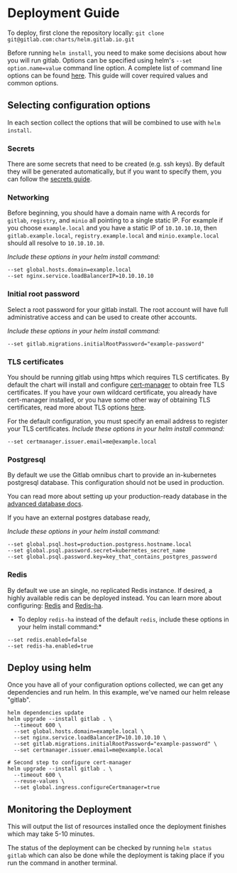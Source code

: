 # Deployment Guide

To deploy, first clone the repository locally: `git clone git@gitlab.com:charts/helm.gitlab.io.git`

Before running `helm install`, you need to make some decisions about how you will run gitlab.
Options can be specified using helm's `--set option.name=value` command line option.
A complete list  of command line options can be found [here](./command-line-options.md).
This guide will cover required values and common options.

## Selecting configuration options

In each section collect the options that will be combined to use with `helm install`.

### Secrets

There are some secrets that need to be created (e.g. ssh keys). By default they will be generated automatically, but if you want to specify them, you can follow the [secrets guide](secrets.md).

### Networking

Before beginning, you should have a domain name with A records for `gitlab`,
`registry`, and `minio` all pointing to a single static IP. For example if you choose
`example.local` and you have a static IP of `10.10.10.10`, then `gitlab.example.local`,
`registry.example.local` and `minio.example.local` should all resolve to `10.10.10.10`.

*Include these options in your helm install command:*
```
--set global.hosts.domain=example.local
--set nginx.service.loadBalancerIP=10.10.10.10
```

### Initial root password

Select a root password for your gitlab install. The root account will have full
administrative access and can be used to create other accounts.

*Include these options in your helm install command:*
```
--set gitlab.migrations.initialRootPassword="example-password"
```

### TLS certificates

You should be running gitlab using https which requires TLS certificates. By default the
chart will install and configure [cert-manager](https://github.com/jetstack/cert-manager)
to obtain free TLS certificates.
If you have your own wildcard certificate, you already have cert-manager installed, or you
have some other way of obtaining TLS certificates, read more about TLS options [here](./tls.md).

For the default configuration, you must specify an email address to register your TLS
certificates.
*Include these options in your helm install command:*
```
--set certmanager.issuer.email=me@example.local
```

### Postgresql

By default we use the Gitlab omnibus chart to provide an in-kubernetes postgresql database. This
configuration should not be used in production.

You can read more about setting up your production-ready database in the [advanced database docs](../advanced/external-db/README.md).

If you have an external postgres database ready,

*Include these options in your helm install command:*
```
--set global.psql.host=production.postgress.hostname.local
--set global.psql.password.secret=kubernetes_secret_name
--set global.psql.password.key=key_that_contains_postgres_password
```

### Redis

By default we use an single, no replicated Redis instance. If desired, a highly available redis can be deployed instead. You can learn more about configuring: [Redis](../charts/redis) and [Redis-ha](../charts/redis-ha).

* To deploy `redis-ha` instead of the default `redis`, include these options in your helm install command:*
```
--set redis.enabled=false
--set redis-ha.enabled=true
```

## Deploy using helm

Once you have all of your configuration options collected, we can get any dependencies and
run helm. In this example, we've named our helm release "gitlab".

```
helm dependencies update
helm upgrade --install gitlab . \
  --timeout 600 \
  --set global.hosts.domain=example.local \
  --set nginx.service.loadBalancerIP=10.10.10.10 \
  --set gitlab.migrations.initialRootPassword="example-password" \
  --set certmanager.issuer.email=me@example.local

# Second step to configure cert-manager
helm upgrade --install gitlab . \
  --timeout 600 \
  --reuse-values \
  --set global.ingress.configureCertmanager=true
```

## Monitoring the Deployment

This will output the list of resources installed once the deployment finishes which may take 5-10 minutes.

The status of the deployment can be checked by running `helm status gitlab` which can also be done while
the deployment is taking place if you run the command in another terminal.

[secret-gl-certs]: secrets.md#gitlab-certificates
[secret-reg-certs]: secrets.md#registry-certificates
